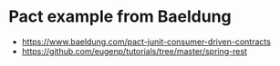 # Pact example from Baeldung

* https://www.baeldung.com/pact-junit-consumer-driven-contracts
* https://github.com/eugenp/tutorials/tree/master/spring-rest